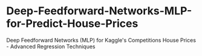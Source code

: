 # Deep-Feedforward-Networks-MLP-for-Predict-House-Prices
Deep Feedforward Networks (MLP) for Kaggle's Competitions House Prices - Advanced Regression Techniques
